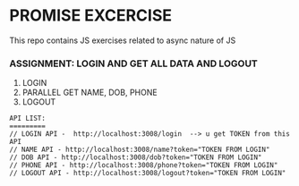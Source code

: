 # PROMISE EXCERCISE
This repo contains JS exercises related to async nature of JS

### ASSIGNMENT:  LOGIN AND GET ALL DATA AND LOGOUT
 1. LOGIN
 2. PARALLEL GET  NAME, DOB, PHONE
 3. LOGOUT

```
API LIST:
=========
// LOGIN API -  http://localhost:3008/login  --> u get TOKEN from this API
// NAME API - http://localhost:3008/name?token="TOKEN FROM LOGIN"
// DOB API - http://localhost:3008/dob?token="TOKEN FROM LOGIN"
// PHONE API - http://localhost:3008/phone?token="TOKEN FROM LOGIN"
// LOGOUT API - http://localhost:3008/logout?token="TOKEN FROM LOGIN"

```
